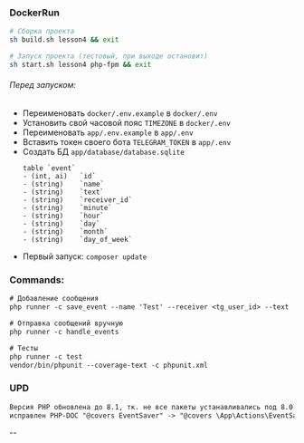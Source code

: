 ### DockerRun

```sh
# Сборка проекта
sh build.sh lesson4 && exit
```
```sh
# Запуск проекта (тестовый, при выходе остановит)
sh start.sh lesson4 php-fpm && exit
```

###### Перед запуском:
- Переименовать `docker/.env.example` в `docker/.env`
- Установить свой часовой пояс `TIMEZONE` в `docker/.env`
- Переименовать `app/.env.example` в `app/.env`
- Вставить токен своего бота `TELEGRAM_TOKEN` в `app/.env`
- Создать БД `app/database/database.sqlite`
  ```db
  table `event`
  - (int, ai)   `id`
  - (string)    `name`
  - (string)    `text`
  - (string)    `receiver_id`
  - (string)    `minute`
  - (string)    `hour`
  - (string)    `day`
  - (string)    `month`
  - (string)    `day_of_week`
  ```
- Первый запуск: `composer update`

### Commands:
```txt
# Добавление сообщения
php runner -c save_event --name 'Test' --receiver <tg_user_id> --text 'Text message' --cron '* * * * *'

# Отправка сообщений вручную
php runner -c handle_events

# Тесты
php runner -c test
vendor/bin/phpunit --coverage-text -c phpunit.xml
```

### UPD
```txt
Версия PHP обновлена до 8.1, тк. не все пакеты устанавливались под 8.0
исправлен PHP-DOC "@covers EventSaver" -> "@covers \App\Actions\EventSaver"
```
--